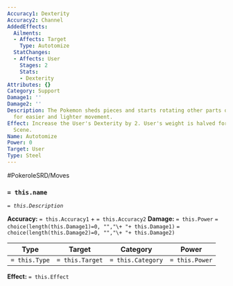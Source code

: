 ```yaml
---
Accuracy1: Dexterity
Accuracy2: Channel
AddedEffects:
  Ailments:
  - Affects: Target
    Type: Autotomize
  StatChanges:
  - Affects: User
    Stages: 2
    Stats:
    - Dexterity
Attributes: {}
Category: Support
Damage1: ''
Damage2: ''
Description: The Pokemon sheds pieces and starts rotating other parts of its body
  for easier and lighter movement.
Effect: Increase the User's Dexterity by 2. User's weight is halved for the rest of
  Scene.
Name: Autotomize
Power: 0
Target: User
Type: Steel
---
```


#PokeroleSRD/Moves

### `= this.name`
*`= this.Description`*

**Accuracy:** `= this.Accuracy1` + `= this.Accuracy2`
**Damage:** `= this.Power` `= choice(length(this.Damage1)=0, "","\+ "+ this.Damage1)` `= choice(length(this.Damage2)=0, "","\+ "+ this.Damage2)`

| Type          | Target          | Category          | Power          |
| ------------- | --------------- | ----------------  | -------------- |
| `= this.Type` | `= this.Target` | `= this.Category` | `= this.Power` | 

**Effect:** `= this.Effect`